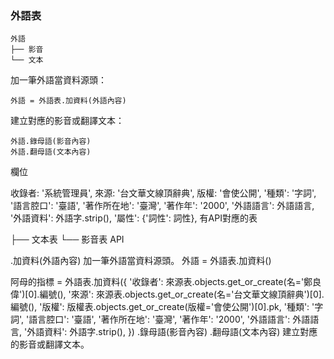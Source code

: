 ### 外語表
```
外語
├── 影音
└── 文本
```

加一筆外語當資料源頭：
```python3
外語 = 外語表.加資料(外語內容)
```
建立對應的影音或翻譯文本：
```python3
外語.錄母語(影音內容)
外語.翻母語(文本內容)
```

欄位

收錄者: '系統管理員',
來源: '台文華文線頂辭典',
版權: '會使公開',
'種類': '字詞',
'語言腔口': '臺語',
'著作所在地': '臺灣',
'著作年': '2000',
'外語語言': 外語語言,
'外語資料': 外語字.strip(),
'屬性': {'詞性': 詞性},
有API對應的表

├── 文本表 
└── 影音表
API

.加資料(外語內容)
加一筆外語當資料源頭。
外語 = 外語表.加資料()

阿母的指標 = 外語表.加資料({
        '收錄者': 來源表.objects.get_or_create(名='鄭良偉')[0].編號(),
        '來源': 來源表.objects.get_or_create(名='台文華文線頂辭典')[0].編號(),
        '版權': 版權表.objects.get_or_create(版權='會使公開')[0].pk,
        '種類': '字詞',
        '語言腔口': '臺語',
        '著作所在地': '臺灣',
        '著作年': '2000',
        '外語語言': 外語語言,
        '外語資料': 外語字.strip(),
    })
.錄母語(影音內容)
.翻母語(文本內容)
建立對應的影音或翻譯文本。
